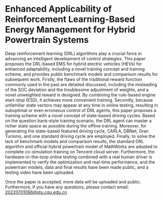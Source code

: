 # Enhanced Applicability of Reinforcement Learning-Based Energy Management for Hybrid Powertrain Systems
Deep reinforcement learning (DRL) algorithms play a crucial force in advancing an intelligent development of control strategies. This paper proposes the DRL-based EMS for hybrid electric vehicles (HEVs) for enhanced adaptability, including a novel training concept and training scheme, and provides public benchmark models and comparison results for subsequent work. Firstly, the flaws of the traditional reward function commonly used in the past are detailed discussed, including the misleading of the SOC deviation and the troublesome adjustment of weights, and a novel unweighted reward is designed. By combining the rule-based engine start-stop (ESS), it achieves more convenient training. Secondly, because unfamiliar state vectors may appear at any time in online testing, resulting in suboptimal or even erroneous control of DRL agents, this paper proposes a training scheme with a novel concept of state-based driving cycles. Based on the question bank-style training scenario, the DRL agent can master a richer state space as possible during the offline training. Moreover, for generating the state-based featured driving cycle, CARLA, DBNet, Gran Turismo, and one standard driving cycle are employed. Finally, to solve the lack of benchmark models and comparison results, the standard DRL algorithm and official hybrid powertrain model of MathWorks are adopted to complete co-simulation training on Tencent cloud server. Furthermore, the hardware-in-the-loop online testing combined with a real human driver is implemented to verify the optimization and real-time performance, and the powertrain models, data and final results have been made public, and a testing video have been uploaded.

Once the paper is accepted, more data will be uploaded and public. Furthermore, if you have any questions, please contact email: 20220701066@stu.cqu.edu.cn
